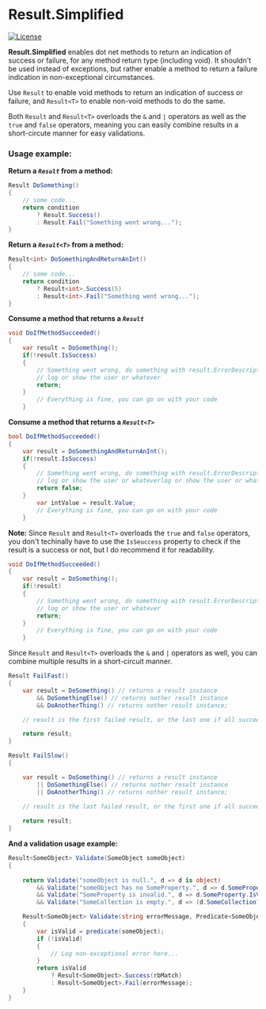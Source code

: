 # Result.Simplified
[![License](https://img.shields.io/badge/license-MIT-blue.svg)](LICENSE)

<!--
[![Build Status](https://dev.azure.com/adamkarlsson/Result.Simplified/_apis/build/status/adamkarlsson.Result.Simplified?branchName=master)](https://dev.azure.com/adamkarlsson/Result.Simplified/_build/latest?definitionId=1&branchName=master)
[![Code Coverage](https://codecov.io/gh/adamkarlsson/Result.Simplified/branch/master/graph/badge.svg)](https://codecov.io/gh/adamkarlsson/Result.Simplified)


### Now available on nuget.org
[![NuGet](https://img.shields.io/nuget/v/Result.Simplified.svg)](https://www.nuget.org/packages/Result.Simplified)
[![NuGet](https://img.shields.io/nuget/dt/Result.Simplified.svg)](https://www.nuget.org/packages/Result.Simplified)
-->

**Result.Simplified** enables dot net methods to return an indication of success or failure, for any method return type (including void).
It shouldn't be used instead of exceptions, but rather enable a method to return a failure indication in non-exceptional circumstances.

Use `Result` to enable void methods to return an indication of success or failure, 
and `Result<T>` to enable non-void methods to do the same.

Both `Result` and `Result<T>` overloads the `&` and `|` operators as well as the `true` and `false` operators, 
meaning you can easily combine results in a short-circute manner for easy validations.  


### Usage example:

**Return a *`Result`* from a method:**
```csharp
Result DoSomething()
{
    // some code...
    return condition
        ? Result.Success()
        : Result.Fail("Something went wrong...");
}
```

**Return a *`Result<T>`* from a method:**
```csharp
Result<int> DoSomethingAndReturnAnInt()
{
    // some code...
    return condition
        ? Result<int>.Success(5)
        : Result<int>.Fail("Something went wrong...");
}
```

**Consume a method that returns a *`Result`***
```csharp
void DoIfMethodSucceeded()
{
    var result = DoSomething();
    if(!result.IsSuccess)
    {   
        // Something went wrong, do something with result.ErrorDescription 
        // log or show the user or whatever
        return;
    }
        // Everything is fine, you can go on with your code
    }
```

**Consume a method that returns a *`Result<T>`***
```csharp
bool DoIfMethodSucceeded()
{
    var result = DoSomethingAndReturnAnInt();
    if(!result.IsSuccess)
    {   
        // Something went wrong, do something with result.ErrorDescription 
        // log or show the user or whateverlog or show the user or whatever
        return false;
    }
        var intValue = result.Value;
        // Everything is fine, you can go on with your code
    }
```

**Note:** Since `Result` and `Result<T>` overloads the `true` and `false` operators,
you don't techinally have to use the `IsSeuccess` property to check if the result is a success or not,
but I do recommend it for readability.

```csharp
void DoIfMethodSucceeded()
{
    var result = DoSomething();
    if(!result)
    {   
        // Something went wrong, do something with result.ErrorDescription 
        // log or show the user or whatever
        return;
    }
        // Everything is fine, you can go on with your code
    }
```

Since `Result` and `Result<T>` overloads the `&` and `|` operators as well,
you can combine multiple results in a short-circuit manner.

```csharp
Result FailFast()
{
    var result = DoSomething() // returns a result instance
        && DoSomethingElse() // returns nother result instance
        && DoAnotherThing() // returns nother result instance;

    // result is the first failed result, or the last one if all succeeded.

    return result;
}

Result FailSlow()
{

    var result = DoSomething() // returns a result instance
        || DoSomethingElse() // returns nother result instance
        || DoAnotherThing() // returns nother result instance;
    
    // result is the last failed result, or the first one if all succeeded.

    return result;    
}
```


**And a validation usage example:**
```csharp
Result<SomeObject> Validate(SomeObject someObject)
{
    
    return Validate("someObject is null.", d => d is object) 
        && Validate("someObject has no SomeProperty.", d => d.SomeProperty is object) 
        && Validate("SomeProperty is invalid.", d => d.SomeProperty.IsValid) 
        && Validate("SomeCollection is empty.", d => (d.SomeCollection?.Count ?? 0) > 0);

    Result<SomeObject> Validate(string errorMessage, Predicate<SomeObject> predicate)
    {
        var isValid = predicate(someObject);
        if (!isValid)
        {
            // Log non-exceptional error here...
        }
        return isValid 
            ? Result<SomeObject>.Success(rbMatch) 
            : Result<SomeObject>.Fail(errorMessage);
    }
}
```
